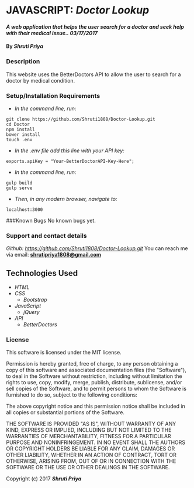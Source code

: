 # JAVASCRIPT: _Doctor Lookup_

#### _A web application that helps the user search for a doctor and seek help with their medical issue.. 03/17/2017_

#### By _**Shruti Priya**_

### Description

This website uses the BetterDoctors API to allow the user to search for a doctor by medical condition.

### Setup/Installation Requirements

* _In the command line, run:_
```
git clone https://github.com/Shruti1808/Doctor-Lookup.git
cd Doctor
npm install
bower install
touch .env
```
* _In the .env file add this line with your API key:_
```
exports.apiKey = "Your-BetterDoctorAPI-Key-Here";
```

* _In the command line, run:_
```
gulp build
gulp serve
```
* _Then, in any modern browser, navigate to:_
```
localhost:3000
```
###Known Bugs
No known bugs yet.

### Support and contact details

_Github: https://github.com/Shruti1808/Doctor-Lookup.git_
You can reach me via email: **shrutipriya1808@gmail.com**

## Technologies Used

* _HTML_
* _CSS_
  * _Bootstrap_
* _JavaScript_
  * _jQuery_
* _API_
  * _BetterDoctors_

### License

This software is licensed under the MIT license.

Permission is hereby granted, free of charge, to any person obtaining a copy of this software and associated documentation files (the "Software"), to deal in the Software without restriction, including without limitation the rights to use, copy, modify, merge, publish, distribute, sublicense, and/or sell copies of the Software, and to permit persons to whom the Software is furnished to do so, subject to the following conditions:

The above copyright notice and this permission notice shall be included in all copies or substantial portions of the Software.

THE SOFTWARE IS PROVIDED "AS IS", WITHOUT WARRANTY OF ANY KIND, EXPRESS OR IMPLIED, INCLUDING BUT NOT LIMITED TO THE WARRANTIES OF MERCHANTABILITY, FITNESS FOR A PARTICULAR PURPOSE AND NONINFRINGEMENT. IN NO EVENT SHALL THE AUTHORS OR COPYRIGHT HOLDERS BE LIABLE FOR ANY CLAIM, DAMAGES OR OTHER LIABILITY, WHETHER IN AN ACTION OF CONTRACT, TORT OR OTHERWISE, ARISING FROM, OUT OF OR IN CONNECTION WITH THE SOFTWARE OR THE USE OR OTHER DEALINGS IN THE SOFTWARE.


Copyright (c) 2017 **_Shruti Priya_**
